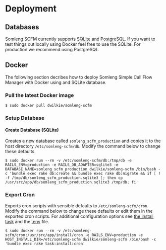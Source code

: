# Deployment

## Databases

Somleng SCFM currently supports [SQLite](https://www.sqlite.org/) and [PostgreSQL](https://www.postgresql.org/). If you want to test things out locally using Docker feel free to use the SQLite. For production we recommend using PostgreSQL.

## Docker

The following section decribes how to deploy Somleng Simple Call Flow Manager with Docker using and SQLite database.

### Pull the latest Docker image

```
$ sudo docker pull dwilkie/somleng-scfm
```

### Setup Database

#### Create Database (SQLite)

Creates a new database called `somleng_scfm_production` and copies it to the host directory `/etc/somleng-scfm/db`. Modify the command below to change these defaults.

```
$ sudo docker run --rm -v /etc/somleng-scfm/db:/tmp/db -e RAILS_ENV=production -e RAILS_DB_ADAPTER=sqlite3 -e DATABASE_NAME=somleng_scfm_production dwilkie/somleng-scfm /bin/bash -c 'bundle exec rake db:create && bundle exec rake db:migrate && if [ ! -f /tmp/db/somleng_scfm_production.sqlite3 ]; then cp /usr/src/app/db/somleng_scfm_production.sqlite3 /tmp/db; fi'
```

### Export Cron

Exports cron scripts with sensible defaults to `/etc/somleng-scfm/cron`. Modify the command below to change these defaults or edit them in the exported cron scripts. For additional configuration options see [the install task](https://github.com/somleng/somleng-scfm/blob/master/app/tasks/install_task.rb) and the [.env](https://github.com/somleng/somleng-scfm/blob/master/.env) file.

```
$ sudo docker run --rm -v /etc/somleng-scfm/cron:/usr/src/app/install/cron -e RAILS_ENV=production -e HOST_INSTALL_DIR=/etc/somleng-scfm dwilkie/somleng-scfm /bin/bash -c 'bundle exec rake task:install:cron'
```
